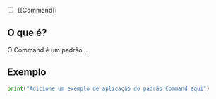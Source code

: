
- [ ] [[Command]]
## O que é?
O Command é um padrão...

## Exemplo
```python
print("Adicione um exemplo de aplicação do padrão Command aqui")
```